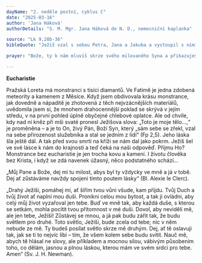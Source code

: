 ```yaml
---
dayName: "2. neděle postní, cyklus C"
date: "2025-03-16"
author: 'Jana Háková'
authorDetails: "S. M. Mgr. Jana Háková de N. D., nemocniční kaplanka"

source: "Lk 9,28b-36"
bibleQuote: "Ježíš vzal s sebou Petra, Jana a Jakuba a vystoupil s nimi na horu pomodlit se. Když se modlil, výraz tváře se mu změnil a jeho šat oslnivě zbělel. A hle, rozmlouvali s ním dva muži – byli to Mojžíš a Eliáš. Zjevili se ve slávě a mluvili o jeho smrti, kterou měl podstoupit v Jeruzalémě. Petra a jeho druhy však přemohl spánek. Když se probrali, spatřili jeho slávu a ty dva muže stát u něho. Jak se potom od něho vzdalovali, řekl Petr Ježíšovi: „Mistře, je dobře, že jsme tady! Postavíme tři stany: jeden tobě, jeden Mojžíšovi a jeden Eliášovi.“ Nevěděl, co mluví. Zatímco to říkal, objevil se oblak a zahalil je. Když se octli v oblaku, padla na ně bázeň. Z oblaku se ozval hlas: „To je můj vyvolený Syn, toho poslouchejte!“ Když se ten hlas ozval, byl už Ježíš sám. Zachovali o tom mlčení a nikomu v oněch dnech nepověděli nic o tom, co viděli."

prayer: "Bože, ty k nám mluvíš skrze svého milovaného Syna a přikazuješ nám, abychom ho poslouchali; živ nás tedy svým slovem a očišťuj naše nitro, abychom se mohli radovat z patření na tvou slávu. Skrze tvého Syna…"

---
```


**Eucharistie** 

Pražská Loreta má monstranci s tisíci diamantů. Ve Fatimě je jedna zdobená meteority a kamenem z Měsíce. Když jsem obdivovala krásu monstrance, jak dovedně a nápaditě je zhotovená z těch nejvzácnějších materiálů, uvědomila jsem si, že mnohem drahocennější poklad se skrývá v jejím středu, v na první pohled úplně obyčejné chlebové oplatce. Ale od chvíle, kdy nad ní kněz při mši svaté pronesl Ježíšova slova: „Toto je moje tělo…,“ je proměněna – a je to On, živý Pán, Boží Syn, který „sám sebe se zřekl, vzal na sebe přirozenost služebníka a stal se jedním z lidí“ (Fp 2,5). Jeho láska šla ještě dál. A tak před svou smrtí na kříži se nám dal jako pokrm. Ježíš šel ve své lásce k nám do krajnosti a teď čeká na naši odpověď. Přijmu Ho? Monstrance bez eucharistie je jen trocha kovu a kamení. I životu člověka bez Krista, i když se zdá navenek úžasný, něco podstatného schází… 

„Můj Pane a Bože, dej mi tu milost, abys byl ty vždycky ve mně a já v tobě. Dej ať zůstáváme navždy spojeni tímto poutem lásky“ (Bl. Alexie le Clerc). 

„Drahý Ježíši, pomáhej mi, ať šířím tvou vůni všude, kam přijdu. Tvůj Duch a tvůj život ať naplní mou duši. Pronikni celou mou bytost, a tak ji ovládni, aby celý můj život vyzařoval jen tebe. Buď ve mně tak, aby každá duše, s kterou se setkám, mohla pocítit tvou přítomnost v mé duši. Dovol, aby neviděli mě, ale jen tebe, Ježíši! Zůstávej se mnou, a já pak budu zářit tak, že budu světlem pro druhé. Toto světlo, Ježíši, bude zcela od tebe; nic v něm nebude ze mě. Ty budeš posílat světlo skrze mě druhým. Dej, ať tě oslavuji tak, jak se ti to nejvíc líbí – tím, že všem kolem sebe budu svítit. Nauč mě, abych tě hlásal ne slovy, ale příkladem a mocnou silou, vábivým působením toho, co dělám, jasnou a plnou láskou, kterou mám ve svém srdci pro tebe. Amen“ (Sv. J. H. Newman).

